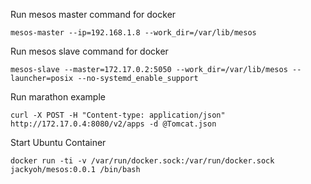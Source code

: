 Run mesos master command for docker
```
mesos-master --ip=192.168.1.8 --work_dir=/var/lib/mesos
```

Run mesos slave command for docker
```
mesos-slave --master=172.17.0.2:5050 --work_dir=/var/lib/mesos --launcher=posix --no-systemd_enable_support
```

Run marathon example
```
curl -X POST -H "Content-type: application/json" http://172.17.0.4:8080/v2/apps -d @Tomcat.json
```

Start Ubuntu Container
```
docker run -ti -v /var/run/docker.sock:/var/run/docker.sock jackyoh/mesos:0.0.1 /bin/bash
```
